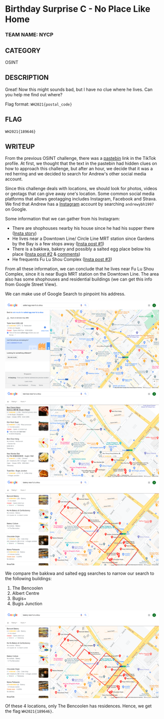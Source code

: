 # Birthday Surprise C - No Place Like Home
### TEAM NAME: NYCP

## CATEGORY
OSINT

## DESCRIPTION
Great! Now this might sounds bad, but I have no clue where he lives. Can you help me find out where?

Flag format: `WH2021{postal_code}`

## FLAG
`WH2021{189646}`

## WRITEUP
From the previous OSINT challenge, there was a [pastebin](https://pastebin.com/y9wisLHg) link in the TikTok profile. At first, we thought that the text in the pastebin had hidden clues on how to approach this challenge, but after an hour, we decide that it was a red herring and we decided to search for Andrew's other social media account.

Since this challenge deals with locations, we should look for photos, videos or geotags that can give away one's location. Some common social media platforms that allows geotagging includes Instagram, Facebook and Strava. We find that Andrew has a [Instagram](https://www.instagram.com/andrewybh1997/) account by searching `andrewybh1997` on Google.

Some information that we can gather from his Instagram:
* There are shophouses nearby his house since he had his supper there ([Insta story](Images/instastory.jpg))
* He lives near a Downtown Line/ Circle Line MRT station since Gardens by the Bay is a few stops away ([Insta post #1](Images/insta1.jpg))
* There is a bakkwa, bakery and possibly a salted egg place below his place ([Insta post #2](Images/insta2.jpg) & [comments](Images/insta2_comments.jpg))
* He frequents Fu Lu Shou Complex ([Insta post #3](Images/insta3.png))

From all these information, we can conclude that he lives near Fu Lu Shou Complex, since it is near Bugis MRT station on the Downtown Line. The area also has some shophouses and residential buildings (we can get this info from Google Street View).

We can make use of Google Search to pinpoint his address.

![saltedegg](Images/saltedegg.png)
![bakkwa](Images/bakkwa.png)
![bakery](Images/bakery.png)

We compare the bakkwa and salted egg searches to narrow our search to the following buildings:
1. The Bencoolen
2. Albert Centre
3. Bugis+
4. Bugis Junction

![bakery_highlight](Images/bakery_highlight.png)


Of these 4 locations, only The Bencoolen has residences. Hence, we get the flag `WH2021{189646}`.
